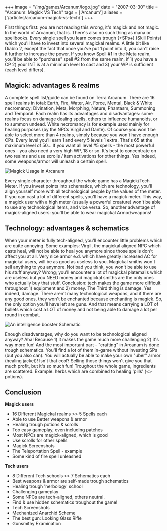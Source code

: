 +++
image = "/img/games/Arcanum/logo.jpg"
date = "2007-03-30"
title = "Arcanum: Magick VS Tech"
tags = ['Arcanum']
aliases = ['/articles/arcanum-magick-vs-tech/']
+++

First things first: you are not reading this wrong, it's magick and not magic. In the world of Arcanum, that is. There's also no such thing as mana or spellbooks. Every single spell you learn comes trough {+SPs+) (Skill Points) which you'll have to invest into several magickal realms. A little bit like Diablo 2, except the fact that once you've put 1 point into it, you can't raise it further to increase the power. If you know Spell #1 in the Meta realm, you'll be able to "purchase" spell #2 from the same realm, if 1) you have a CP 2) your INT is at a minimum level to cast and 3) your WP is sufficient (each level differs).

## Magick: advantages & realms

A complete spell list/guide can be found on Terra Arcanum. There are 16 spell realms in total: Earth, Fire, Water, Air, Force, Mental, Black & White necromancy; Divination, Meta, Morphing, Nature, Phantasm, Summoning and Temporal. Each realm has its advantages and disadvantages: some realms focus on damage dealing spells, others to influence humanoids, or to summon undead. White necromancy is for example used mainly for healing purposes (by the NPCs Virgil and Dante).
Of course you won't be able to select more than 4 realms, simply because you won't have enough CPs. Every level you'll earn 1 and every 5 levels 1 extra. That's 65 at the maximum level of 50... If you want all level #5 spells - the most powerful ones - you also need a very high WP, 18 or so. It's best to concentrate on two realms and use scrolls / item activations for other things. Yes indeed, some weapons/armor will unleash a certain spell.

![](/img/games/Arcanum/magickuse.jpg "Magick Usage in Arcanum")

Every single character throughout the whole game has a Magick/Tech Meter. If you invest points into schematics, which are technology, you'll align yourself more with all technological people by the values of the meter. If you can cast a lot of different spells, you'll have a magick meter. This way, a magick user with a high meter (usually a powerful creature) won't be able to use any technological items, and vice versa. So, another advantage of magick-aligned users: you'll be able to wear magickal Armor/weapons!

## Technology: advantages & schematics

When your meter is fully tech-aligned, you'll encounter little problems which are quite annoying. Some examples: Virgil, the magickal aligned NPC which casts heal, will not be able to heal you anymore since those spells don't affect you at all. Very nice armor e.d. which have greatly increased AC for magickal users, will be as good as useless to you. Magickal smiths won't sell anything to you anymore. Not bad you think, you won't be able to use his stuff anyway? Wrong; you'll encounter a lot of magickal platemails which are useless but you NEED money and magickal smiths are the only ones who actually buy that stuff.
Conclusion: tech makes the game more difficult throughout 1) equipment and 2) money. The Third thing is damage.
Yes indeed, damage. There aren't many technological weapons, and if there are any good ones, they won't be enchanted because enchanting is magick. So, the only option you'll have left are guns. And that means carrying a LOT of bullets which cost a LOT of money and not being able to damage a lot per round in combat.

![](/img/games/Arcanum/techuse.jpg "An intelligence booster Schematic")

Enough disadvantages, why do you want to be technological aligned anyway? Aha! Because 1) it makes the game much more challenging 2) it's way more fun! And the most important part - "crafting" in Arcanum is done trough schematics. You'll find a lot of them in-game without investing SPs (but you also can). You will actually be able to make your own "uber" armor (healing jacket)! Isn't that cool? Selling those things won't give you that much profit, but it's so much fun! Troughout the whole game, ingredients are scattered. Example: herbs which are combined to healing 'pills' (<> potions).

## Conclusion

**Magick users**

- 16 Different Magickal realms >> 5 Spells each
- Able to use Better weapons & armor
- Healing trough potions & scrolls
- Too easy gameplay, even including patches
- Most NPCs are magick-aligned, which is good
- Use scrolls for other spells
- Magick Screenshots
- The Teleportation Spell - example
- Some kind of fire spell unleashed

**Tech users**

- 8 Different Tech schools >> 7 Schematics each
- Best weapons & armor are self-made trough schematics
- Healing trough 'herbology' school
- Challenging gameplay
- Some NPCs are tech-aligned, others neutral.
- Find & use hidden schematics troughout the game!
- Tech Screenshots
- Mechanized Anarchid Scheme
- The best gun: Looking Glass Rifle
- Gunsmithy Examination
